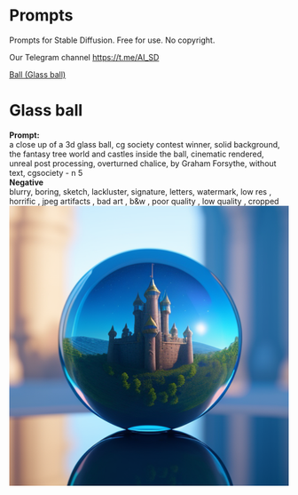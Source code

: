 # Prompts
Prompts for Stable Diffusion. Free for use. No copyright.

Our Telegram channel
https://t.me/AI_SD

[Ball (Glass ball)](#glass-ball)
# Glass ball 
**Prompt:** <br />
a close up of a 3d glass ball, cg society contest winner, solid background, the fantasy tree world and castles inside the ball,  cinematic rendered, unreal post processing, overturned chalice, by Graham Forsythe, without text, cgsociety - n 5 <br />
**Negative** <br />
blurry, boring, sketch, lackluster, signature, letters, watermark, low res , horrific , jpeg artifacts , bad art , b&w , poor quality , low quality , cropped<br />
![Screenshot](/images/00043-327955362.png)